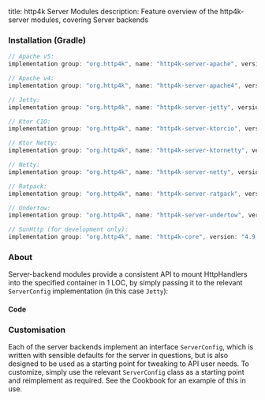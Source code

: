 title: http4k Server Modules
description: Feature overview of the http4k-server modules, covering Server backends

### Installation (Gradle)

```groovy
// Apache v5: 
implementation group: "org.http4k", name: "http4k-server-apache", version: "4.9.1.0"

// Apache v4: 
implementation group: "org.http4k", name: "http4k-server-apache4", version: "4.9.1.0"

// Jetty: 
implementation group: "org.http4k", name: "http4k-server-jetty", version: "4.9.1.0"

// Ktor CIO: 
implementation group: "org.http4k", name: "http4k-server-ktorcio", version: "4.9.1.0"

// Ktor Netty: 
implementation group: "org.http4k", name: "http4k-server-ktornetty", version: "4.9.1.0"

// Netty: 
implementation group: "org.http4k", name: "http4k-server-netty", version: "4.9.1.0"

// Ratpack: 
implementation group: "org.http4k", name: "http4k-server-ratpack", version: "4.9.1.0"

// Undertow: 
implementation group: "org.http4k", name: "http4k-server-undertow", version: "4.9.1.0"

// SunHttp (for development only): 
implementation group: "org.http4k", name: "http4k-core", version: "4.9.1.0"
```

### About
Server-backend modules provide a consistent API to mount HttpHandlers into the specified container in 1 LOC, by 
simply passing it to the relevant `ServerConfig` implementation (in this case `Jetty`):

#### Code [<img class="octocat"/>](https://github.com/http4k/http4k/blob/master/src/docs/reference/servers/example_http.kt)

<script src="https://gist-it.appspot.com/https://github.com/http4k/http4k/blob/master/src/docs/reference/servers/example_http.kt"></script>

### Customisation
Each of the server backends implement an interface `ServerConfig`, which is written with sensible defaults for the server in questions, 
but is also designed to be used as a starting point for tweaking to API user needs. To customize, simply use the relevant `ServerConfig` 
class as a starting point and reimplement as required. See the Cookbook for an example of this in use.
